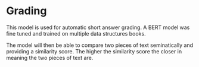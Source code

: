 # Grading

This model is used for automatic short answer grading. A BERT model was fine tuned and trained on multiple data structures books.

The model will then be able to compare two pieces of text seminatically and providing a similarity score. The higher the similarity score the closer in meaning the two pieces of text are.

